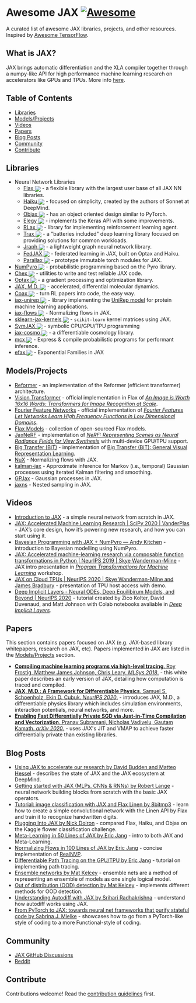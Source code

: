 # Awesome JAX [![Awesome](https://awesome.re/badge.svg)](https://awesome.re)

A curated list of awesome JAX libraries, projects, and other resources. Inspired by [Awesome TensorFlow](https://github.com/jtoy/awesome-tensorflow).

## What is JAX?

JAX brings automatic differentiation and the XLA compiler together through a numpy-like API for high performance machine learning research on accelerators like GPUs and TPUs. More info [here](https://github.com/google/jax).


## Table of Contents

- [Libraries](#libraries)
- [Models/Projects](#projects)
- [Videos](#videos)
- [Papers](#papers)
- [Blog Posts](#posts)
- [Community](#community)
- [Contribute](#contribute)

<a name="libraries" />

## Libraries

- Neural Network Libraries
    - [Flax <img src="https://img.shields.io/github/stars/google/flax?style=social" align="center">](https://github.com/google/flax) - a flexible library with the largest user base of all JAX NN libraries.
    - [Haiku <img src="https://img.shields.io/github/stars/deepmind/dm-haiku?style=social" align="center">](https://github.com/deepmind/dm-haiku) - focused on simplicity, created by the authors of Sonnet at DeepMind.
    - [Objax <img src="https://img.shields.io/github/stars/google/objax?style=social" align="center">](https://github.com/google/objax) - has an object oriented design similar to PyTorch.
    - [Elegy <img src="https://img.shields.io/github/stars/poets-ai/elegy?style=social" align="center">](https://poets-ai.github.io/elegy/) - implements the Keras API with some improvements.
    - [RLax <img src="https://img.shields.io/github/stars/deepmind/rlax?style=social" align="center">](https://github.com/deepmind/rlax) - library for implementing reinforcement learning agent.
    - [Trax <img src="https://img.shields.io/github/stars/google/trax?style=social" align="center">](https://github.com/google/trax) - a "batteries included" deep learning library focused on providing solutions for common workloads.
    - [Jraph <img src="https://img.shields.io/github/stars/deepmind/jraph?style=social" align="center">](https://github.com/deepmind/jraph) - a lightweight graph neural network library.
    - [FedJAX <img src="https://img.shields.io/github/stars/google/fedjax?style=social" align="center">](https://github.com/google/fedjax) - federated learning in JAX, built on Optax and Haiku.
    - [Parallax <img src="https://img.shields.io/github/stars/srush/parallax?style=social" align="center">](https://github.com/srush/parallax) - prototype immutable torch modules for JAX.
- [NumPyro <img src="https://img.shields.io/github/stars/pyro-ppl/numpyro?style=social" align="center">](https://github.com/pyro-ppl/numpyro) - probabilistic programming based on the Pyro library.
- [Chex <img src="https://img.shields.io/github/stars/deepmind/chex?style=social" align="center">](https://github.com/deepmind/chex) - utilities to write and test reliable JAX code.
- [Optax <img src="https://img.shields.io/github/stars/deepmind/optax?style=social" align="center">](https://github.com/deepmind/optax) - a gradient processing and optimization library.
- [JAX, M.D. <img src="https://img.shields.io/github/stars/google/jax-md?style=social" align="center">](https://github.com/google/jax-md) - accelerated, differential molecular dynamics.
- [Coax <img src="https://img.shields.io/github/stars/microsoft/coax?style=social" align="center">](https://github.com/microsoft/coax) - turn RL papers into code, the easy way.
- [jax-unirep <img src="https://img.shields.io/github/stars/ElArkk/jax-unirep?style=social" align="center">](https://github.com/ElArkk/jax-unirep) - library implementing the [UniRep model](https://www.nature.com/articles/s41592-019-0598-1) for protein machine learning applications.
- [jax-flows <img src="https://img.shields.io/github/stars/ChrisWaites/jax-flows?style=social" align="center">](https://github.com/ChrisWaites/jax-flows) - Normalizing flows in JAX.
- [sklearn-jax-kernels <img src="https://img.shields.io/github/stars/ExpectationMax/sklearn-jax-kernels?style=social" align="center">](https://github.com/ExpectationMax/sklearn-jax-kernels) - `scikit-learn` kernel matrices using JAX.
- [SymJAX <img src="https://img.shields.io/github/stars/SymJAX/SymJAX?style=social" align="center">](https://github.com/SymJAX/SymJAX) - symbolic CPU/GPU/TPU programming 
- [jax-cosmo <img src="https://img.shields.io/github/stars/DifferentiableUniverseInitiative/jax_cosmo?style=social" align="center">](https://github.com/DifferentiableUniverseInitiative/jax_cosmo) - a differentiable cosmology library.
- [mcx <img src="https://img.shields.io/github/stars/rlouf/mcx?style=social" align="center">](https://github.com/rlouf/mcx) - Express & compile probabilistic programs for performant inference.
- [efax <img src="https://img.shields.io/github/stars/NeilGirdhar/efax?style=social" align="center">](https://github.com/NeilGirdhar/efax) - Exponential Families in JAX

<a name="projects" />

## Models/Projects

- [Reformer](https://github.com/google/trax/tree/master/trax/models/reformer) - an implementation of the Reformer (efficient transformer) architecture.
- [Vision Transformer](https://github.com/google-research/vision_transformer) - official implementation in Flax of [_An Image is Worth 16x16 Words: Transformers for Image Recognition at Scale_](https://arxiv.org/abs/2010.11929).
- [Fourier Feature Networks](https://github.com/tancik/fourier-feature-networks) - official implementation of [_Fourier Features Let Networks Learn High Frequency Functions in Low Dimensional Domains_](https://people.eecs.berkeley.edu/~bmild/fourfeat).
- [Flax Models](https://github.com/google-research/google-research/tree/master/flax_models) - collection of open-sourced Flax models.
- [JaxNeRF](https://github.com/google-research/google-research/tree/master/jaxnerf) - implementation of [_NeRF: Representing Scenes as Neural Radiance Fields for View Synthesis_](http://www.matthewtancik.com/nerf) with multi-device GPU/TPU support.
- [Big Transfer (BiT)](https://github.com/google-research/big_transfer) - implementation of [Big Transfer (BiT): General Visual Representation Learning](https://arxiv.org/abs/1912.11370).
- [NuX](https://github.com/Information-Fusion-Lab-Umass/NuX) - Normalizing flows with JAX.
- [kalman-jax](https://github.com/AaltoML/kalman-jax) - Approximate inference for Markov (i.e., temporal) Gaussian processes using iterated Kalman filtering and smoothing.
- [GPJax](https://github.com/thomaspinder/GPJax) - Gaussian processes in JAX.
- [jaxns](https://github.com/Joshuaalbert/jaxns) - Nested sampling in JAX.

<a name="videos" />

## Videos

- [Introduction to JAX](https://youtu.be/0mVmRHMaOJ4) - a simple neural network from scratch in JAX.
- [JAX: Accelerated Machine Learning Research | SciPy 2020 | VanderPlas](https://youtu.be/z-WSrQDXkuM) - JAX’s core design, how it’s powering new research, and how you can start using it.
- [Bayesian Programming with JAX + NumPyro — Andy Kitchen](https://youtu.be/CecuWGpoztw) - introduction to Bayesian modelling using NumPyro.
- [JAX: Accelerated machine-learning research via composable function transformations in Python | NeurIPS 2019 | Skye Wanderman-Milne](https://slideslive.com/38923687/jax-accelerated-machinelearning-research-via-composable-function-transformations-in-python) - JAX intro presentation in [_Program Transformations for Machine Learning_](https://program-transformations.github.io) workshop.
- [JAX on Cloud TPUs | NeurIPS 2020 | Skye Wanderman-Milne and James Bradbury](https://drive.google.com/file/d/1jKxefZT1xJDUxMman6qrQVed7vWI0MIn/edit) - presentation of TPU host access with demo.
- [Deep Implicit Layers - Neural ODEs, Deep Equilibirum Models, and Beyond | NeurIPS 2020](https://slideslive.com/38935810/deep-implicit-layers-neural-odes-equilibrium-models-and-beyond) - tutorial created by Zico Kolter, David Duvenaud, and Matt Johnson with Colab notebooks avaliable in [_Deep Implicit Layers_](http://implicit-layers-tutorial.org).

<a name="papers" />

## Papers

This section contains papers focused on JAX (e.g. JAX-based library whitepapers, research on JAX, etc). Papers implemented in JAX are listed in the [Models/Projects](#projects) section.

- [__Compiling machine learning programs via high-level tracing__. Roy Frostig, Matthew James Johnson, Chris Leary. _MLSys 2018_.](https://mlsys.org/Conferences/doc/2018/146.pdf) - this white paper describes an early version of JAX, detailing how computation is traced and compiled.
- [__JAX, M.D.: A Framework for Differentiable Physics__. Samuel S. Schoenholz, Ekin D. Cubuk. _NeurIPS 2020_.](https://arxiv.org/abs/1912.04232) - introduces JAX, M.D., a differentiable physics library which includes simulation environments, interaction potentials, neural networks, and more.
- [__Enabling Fast Differentially Private SGD via Just-in-Time Compilation and Vectorization__. Pranav Subramani, Nicholas Vadivelu, Gautam Kamath. _arXiv 2020_.](https://arxiv.org/abs/2010.09063) - uses JAX's JIT and VMAP to achieve faster differentially private than existing libraries.

<a name="posts" />

## Blog Posts

- [Using JAX to accelerate our research by David Budden and Matteo Hessel](https://deepmind.com/blog/article/using-jax-to-accelerate-our-research) - describes the state of JAX and the JAX ecosystem at DeepMind.
- [Getting started with JAX (MLPs, CNNs & RNNs) by Robert Lange](https://roberttlange.github.io/posts/2020/03/blog-post-10/) - neural network building blocks from scratch with the basic JAX operators.
- [Tutorial: image classification with JAX and Flax Linen by 8bitmp3](https://github.com/8bitmp3/JAX-Flax-Tutorial-Image-Classification-with-Linen) - learn how to create a simple convolutional network with the Linen API by Flax and train it to recognize handwritten digits.
- [Plugging Into JAX by Nick Doiron](https://medium.com/swlh/plugging-into-jax-16c120ec3302) - compared Flax, Haiku, and Objax on the Kaggle flower classification challenge.
- [Meta-Learning in 50 Lines of JAX by Eric Jang](https://blog.evjang.com/2019/02/maml-jax.html) - intro to both JAX and Meta-Learning.
- [Normalizing Flows in 100 Lines of JAX by Eric Jang](https://blog.evjang.com/2019/07/nf-jax.html) - concise implementation of [RealNVP](https://arxiv.org/abs/1605.08803).
- [Differentiable Path Tracing on the GPU/TPU by Eric Jang](https://blog.evjang.com/2019/11/jaxpt.html) - tutorial on implementing path tracing.
- [Ensemble networks by Mat Kelcey](http://matpalm.com/blog/ensemble_nets) - ensemble nets are a method of representing an ensemble of models as one single logical model.
- [Out of distribution (OOD) detection  by Mat Kelcey](http://matpalm.com/blog/ood_using_focal_loss) - implements different methods for OOD detection.
- [Understanding Autodiff with JAX by Srihari Radhakrishna](https://www.radx.in/jax.html) - understand how autodiff works using JAX.
- [From PyTorch to JAX: towards neural net frameworks that purify stateful code by Sabrina J. Mielke](https://sjmielke.com/jax-purify.htm) - showcases how to go from a PyTorch-like style of coding to a more Functional-style of coding. 

<a name="community" />

## Community

- [JAX GitHub Discussions](https://github.com/google/jax/discussions)
- [Reddit](https://www.reddit.com/r/JAX/)

<a name="contribute" />

## Contribute

Contributions welcome! Read the [contribution guidelines](contributing.md) first.
